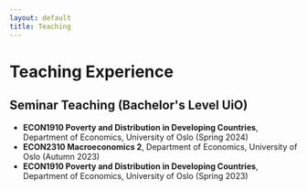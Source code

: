 ```yaml
---
layout: default
title: Teaching
---
```


# Teaching Experience

## Seminar Teaching (Bachelor's Level UiO)
- **ECON1910 Poverty and Distribution in Developing Countries**, Department of Economics, University of Oslo (Spring 2024)
- **ECON2310 Macroeconomics 2**, Department of Economics, University of Oslo (Autumn 2023)
- **ECON1910 Poverty and Distribution in Developing Countries**, Department of Economics, University of Oslo (Spring 2023)
